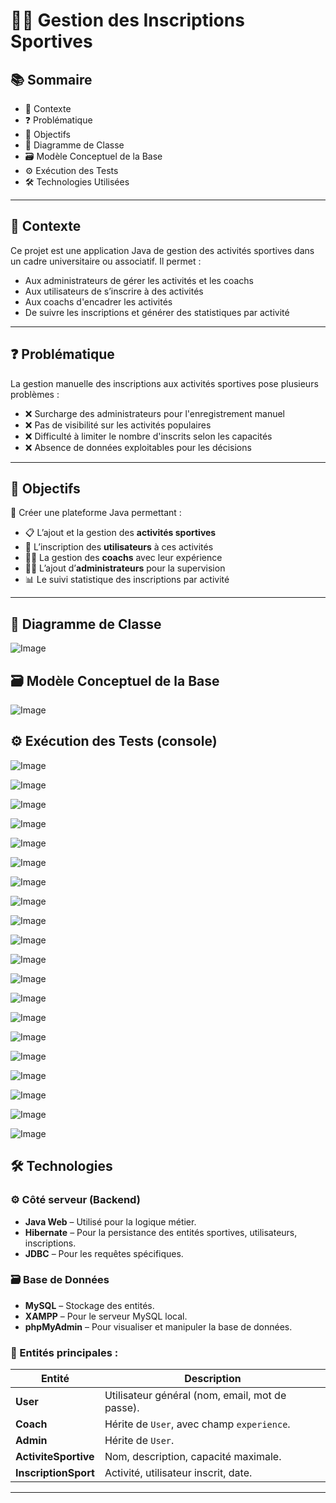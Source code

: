 # 🏋️‍♀️ Gestion des Inscriptions Sportives

## 📚 Sommaire
- 📌 Contexte  
- ❓ Problématique  
- 🎯 Objectifs  
- 🧩 Diagramme de Classe  
- 🗃️ Modèle Conceptuel de la Base  
- ⚙️ Exécution des Tests  
- 🛠 Technologies Utilisées  

---

## 📌 Contexte

Ce projet est une application Java de gestion des activités sportives dans un cadre universitaire ou associatif. Il permet :

- Aux administrateurs de gérer les activités et les coachs  
- Aux utilisateurs de s’inscrire à des activités  
- Aux coachs d'encadrer les activités  
- De suivre les inscriptions et générer des statistiques par activité

---

## ❓ Problématique

La gestion manuelle des inscriptions aux activités sportives pose plusieurs problèmes :

- ❌ Surcharge des administrateurs pour l'enregistrement manuel  
- ❌ Pas de visibilité sur les activités populaires  
- ❌ Difficulté à limiter le nombre d'inscrits selon les capacités  
- ❌ Absence de données exploitables pour les décisions  

---

## 🎯 Objectifs

🎯 Créer une plateforme Java permettant :

- 📋 L’ajout et la gestion des **activités sportives**
- 👤 L’inscription des **utilisateurs** à ces activités
- 🧑‍🏫 La gestion des **coachs** avec leur expérience
- 🧑‍💼 L’ajout d’**administrateurs** pour la supervision
- 📊 Le suivi statistique des inscriptions par activité

---

## 🧩 Diagramme de Classe

![Image](https://github.com/user-attachments/assets/ec1e9e5e-dd0f-4f46-9c2e-e54c9dea70a3)

## 🗃️ Modèle Conceptuel de la Base
![Image](https://github.com/user-attachments/assets/5bdc7a57-a4ef-47d1-b7ce-7b5fdd9ad264)

## ⚙️ Exécution des Tests (console)

![Image](https://github.com/user-attachments/assets/f690ab21-e193-4884-94ac-06a23f9df4ea)

![Image](https://github.com/user-attachments/assets/8c79459a-42b3-4bc0-93ff-76d3449dc73d)

![Image](https://github.com/user-attachments/assets/1e3beb9a-29be-4498-a8e5-b943b5ba2e69)

![Image](https://github.com/user-attachments/assets/bb96c310-381e-422c-8203-3a007ade6dd9)

![Image](https://github.com/user-attachments/assets/9129ea2a-f9de-4af9-815f-50de3b2bfff5)

![Image](https://github.com/user-attachments/assets/d54f23de-823a-413e-a77b-8d897e232393)

![Image](https://github.com/user-attachments/assets/86480c12-8258-4410-829f-19e962917225)

![Image](https://github.com/user-attachments/assets/c701cabd-89f5-47b5-9d65-aa52dae497dc)

![Image](https://github.com/user-attachments/assets/3f553a57-8514-4f0e-b319-f4aa3656c980)

![Image](https://github.com/user-attachments/assets/16be620a-15a5-4f7c-a7d6-6f67c7b7f705)

![Image](https://github.com/user-attachments/assets/c543dfdb-d15a-43bd-b92f-3265ad692c70)

![Image](https://github.com/user-attachments/assets/c608ff6d-33be-41aa-9434-9cca645cfc00)

![Image](https://github.com/user-attachments/assets/62bd00cb-1aeb-44a1-b27d-b17933730fec)

![Image](https://github.com/user-attachments/assets/077dd796-3dbd-437a-9040-e19e6da40b8d)

![Image](https://github.com/user-attachments/assets/1c16b261-36e1-4c6b-9195-b36e6d10d2b3)

![Image](https://github.com/user-attachments/assets/c52f7963-1ace-498b-bf0b-ec0ae9db748d)

![Image](https://github.com/user-attachments/assets/7afa8ff0-42b8-4305-a311-24e49d874c12)

![Image](https://github.com/user-attachments/assets/a5c67d29-8bde-46a6-b124-4a08e6440f38)

![Image](https://github.com/user-attachments/assets/baaded15-5296-4670-990d-fd3b33f0a72e)

![Image](https://github.com/user-attachments/assets/dad07545-6f11-4078-bde1-3c7be77fa79c)

## 🛠 Technologies

### ⚙️ Côté serveur (Backend)
- **Java Web** – Utilisé pour la logique métier.
- **Hibernate** – Pour la persistance des entités sportives, utilisateurs, inscriptions.
- **JDBC** – Pour les requêtes spécifiques.

### 🗃️ Base de Données
- **MySQL** – Stockage des entités.
- **XAMPP** – Pour le serveur MySQL local.
- **phpMyAdmin** – Pour visualiser et manipuler la base de données.

### 🧩 Entités principales :

| Entité             | Description |
|--------------------|-------------|
| **User**           | Utilisateur général (nom, email, mot de passe). |
| **Coach**          | Hérite de `User`, avec champ `experience`. |
| **Admin**          | Hérite de `User`. |
| **ActiviteSportive** | Nom, description, capacité maximale. |
| **InscriptionSport** | Activité, utilisateur inscrit, date. |

---
